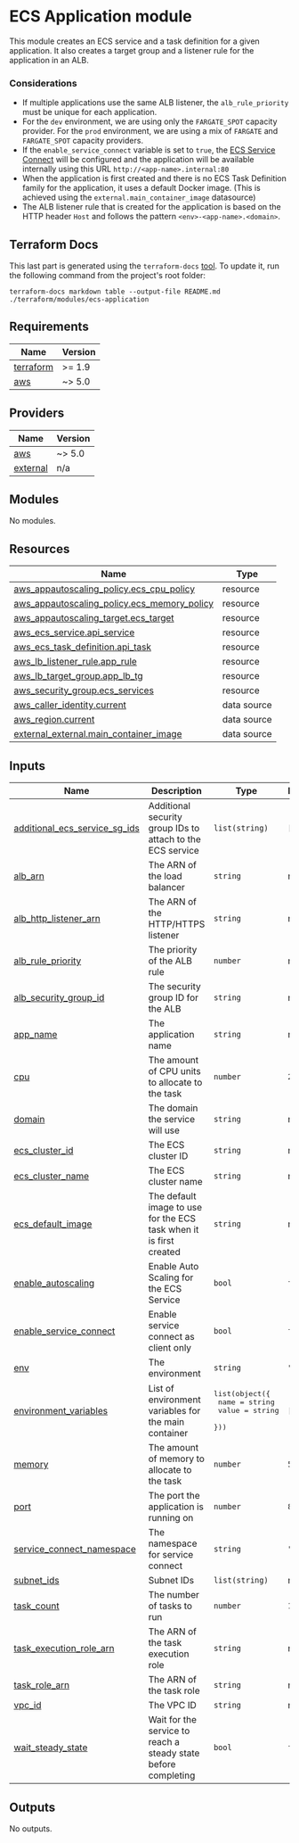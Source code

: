 # ECS Application module

This module creates an ECS service and a task definition for a given application. It also creates a target group and
a listener rule for the application in an ALB.

### Considerations

- If multiple applications use the same ALB listener, the `alb_rule_priority` must be unique for each application.
- For the `dev` environment, we are using only the `FARGATE_SPOT` capacity provider. For the `prod` environment, we are
  using a mix of `FARGATE` and `FARGATE_SPOT` capacity providers.
- If the `enable_service_connect` variable is set to `true`,
  the [ECS Service Connect](https://docs.aws.amazon.com/AmazonECS/latest/developerguide/service-connect.html)
  will be configured and the application will be available internally using this URL `http://<app-name>.internal:80`
- When the application is first created and there is no ECS Task Definition family for the application, it uses a
  default Docker image. (This is achieved using the `external.main_container_image` datasource)
- The ALB listener rule that is created for the application is based on the HTTP header `Host` and follows the pattern
  `<env>-<app-name>.<domain>`.

## Terraform Docs

This last part is generated using the `terraform-docs` [tool](https://terraform-docs.io). To update it, run the
following command from the project's root folder:

```shell
terraform-docs markdown table --output-file README.md ./terraform/modules/ecs-application
```

<!-- BEGIN_TF_DOCS -->
## Requirements

| Name | Version |
|------|---------|
| <a name="requirement_terraform"></a> [terraform](#requirement\_terraform) | >= 1.9 |
| <a name="requirement_aws"></a> [aws](#requirement\_aws) | ~> 5.0 |

## Providers

| Name | Version |
|------|---------|
| <a name="provider_aws"></a> [aws](#provider\_aws) | ~> 5.0 |
| <a name="provider_external"></a> [external](#provider\_external) | n/a |

## Modules

No modules.

## Resources

| Name | Type |
|------|------|
| [aws_appautoscaling_policy.ecs_cpu_policy](https://registry.terraform.io/providers/hashicorp/aws/latest/docs/resources/appautoscaling_policy) | resource |
| [aws_appautoscaling_policy.ecs_memory_policy](https://registry.terraform.io/providers/hashicorp/aws/latest/docs/resources/appautoscaling_policy) | resource |
| [aws_appautoscaling_target.ecs_target](https://registry.terraform.io/providers/hashicorp/aws/latest/docs/resources/appautoscaling_target) | resource |
| [aws_ecs_service.api_service](https://registry.terraform.io/providers/hashicorp/aws/latest/docs/resources/ecs_service) | resource |
| [aws_ecs_task_definition.api_task](https://registry.terraform.io/providers/hashicorp/aws/latest/docs/resources/ecs_task_definition) | resource |
| [aws_lb_listener_rule.app_rule](https://registry.terraform.io/providers/hashicorp/aws/latest/docs/resources/lb_listener_rule) | resource |
| [aws_lb_target_group.app_lb_tg](https://registry.terraform.io/providers/hashicorp/aws/latest/docs/resources/lb_target_group) | resource |
| [aws_security_group.ecs_services](https://registry.terraform.io/providers/hashicorp/aws/latest/docs/resources/security_group) | resource |
| [aws_caller_identity.current](https://registry.terraform.io/providers/hashicorp/aws/latest/docs/data-sources/caller_identity) | data source |
| [aws_region.current](https://registry.terraform.io/providers/hashicorp/aws/latest/docs/data-sources/region) | data source |
| [external_external.main_container_image](https://registry.terraform.io/providers/hashicorp/external/latest/docs/data-sources/external) | data source |

## Inputs

| Name | Description | Type | Default | Required |
|------|-------------|------|---------|:--------:|
| <a name="input_additional_ecs_service_sg_ids"></a> [additional\_ecs\_service\_sg\_ids](#input\_additional\_ecs\_service\_sg\_ids) | Additional security group IDs to attach to the ECS service | `list(string)` | `[]` | no |
| <a name="input_alb_arn"></a> [alb\_arn](#input\_alb\_arn) | The ARN of the load balancer | `string` | n/a | yes |
| <a name="input_alb_http_listener_arn"></a> [alb\_http\_listener\_arn](#input\_alb\_http\_listener\_arn) | The ARN of the HTTP/HTTPS listener | `string` | n/a | yes |
| <a name="input_alb_rule_priority"></a> [alb\_rule\_priority](#input\_alb\_rule\_priority) | The priority of the ALB rule | `number` | n/a | yes |
| <a name="input_alb_security_group_id"></a> [alb\_security\_group\_id](#input\_alb\_security\_group\_id) | The security group ID for the ALB | `string` | n/a | yes |
| <a name="input_app_name"></a> [app\_name](#input\_app\_name) | The application name | `string` | n/a | yes |
| <a name="input_cpu"></a> [cpu](#input\_cpu) | The amount of CPU units to allocate to the task | `number` | `256` | no |
| <a name="input_domain"></a> [domain](#input\_domain) | The domain the service will use | `string` | n/a | yes |
| <a name="input_ecs_cluster_id"></a> [ecs\_cluster\_id](#input\_ecs\_cluster\_id) | The ECS cluster ID | `string` | n/a | yes |
| <a name="input_ecs_cluster_name"></a> [ecs\_cluster\_name](#input\_ecs\_cluster\_name) | The ECS cluster name | `string` | n/a | yes |
| <a name="input_ecs_default_image"></a> [ecs\_default\_image](#input\_ecs\_default\_image) | The default image to use for the ECS task when it is first created | `string` | n/a | yes |
| <a name="input_enable_autoscaling"></a> [enable\_autoscaling](#input\_enable\_autoscaling) | Enable Auto Scaling for the ECS Service | `bool` | `false` | no |
| <a name="input_enable_service_connect"></a> [enable\_service\_connect](#input\_enable\_service\_connect) | Enable service connect as client only | `bool` | `false` | no |
| <a name="input_env"></a> [env](#input\_env) | The environment | `string` | `"dev"` | no |
| <a name="input_environment_variables"></a> [environment\_variables](#input\_environment\_variables) | List of environment variables for the main container | <pre>list(object({<br>    name  = string<br>    value = string<br>  }))</pre> | `[]` | no |
| <a name="input_memory"></a> [memory](#input\_memory) | The amount of memory to allocate to the task | `number` | `512` | no |
| <a name="input_port"></a> [port](#input\_port) | The port the application is running on | `number` | `80` | no |
| <a name="input_service_connect_namespace"></a> [service\_connect\_namespace](#input\_service\_connect\_namespace) | The namespace for service connect | `string` | `""` | no |
| <a name="input_subnet_ids"></a> [subnet\_ids](#input\_subnet\_ids) | Subnet IDs | `list(string)` | n/a | yes |
| <a name="input_task_count"></a> [task\_count](#input\_task\_count) | The number of tasks to run | `number` | `1` | no |
| <a name="input_task_execution_role_arn"></a> [task\_execution\_role\_arn](#input\_task\_execution\_role\_arn) | The ARN of the task execution role | `string` | n/a | yes |
| <a name="input_task_role_arn"></a> [task\_role\_arn](#input\_task\_role\_arn) | The ARN of the task role | `string` | n/a | yes |
| <a name="input_vpc_id"></a> [vpc\_id](#input\_vpc\_id) | The VPC ID | `string` | n/a | yes |
| <a name="input_wait_steady_state"></a> [wait\_steady\_state](#input\_wait\_steady\_state) | Wait for the service to reach a steady state before completing | `bool` | `false` | no |

## Outputs

No outputs.
<!-- END_TF_DOCS -->
